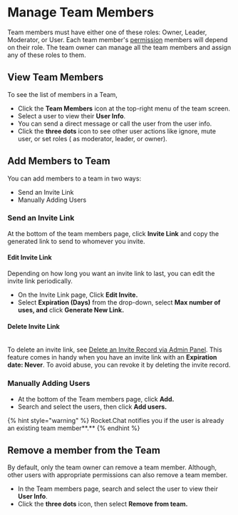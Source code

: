 # Manage Team Members

Team members must have either one of these roles: Owner, Leader, Moderator, or User. Each team member's [permission](../../../rocket.chat-workspace-administration/permissions.md) members will depend on their role. The team owner can manage all the team members and assign any of these roles to them.

## View Team Members

To see the list of members in a Team,&#x20;

* Click the **Team Members** icon at the top-right menu of the team screen.&#x20;
* Select a user to view their **User Info**.
* You can send a direct message or call the user from the user info.&#x20;
* Click the **three dots** icon to see other user actions like ignore, mute user, or set roles ( as moderator, leader, or owner).

## Add Members to Team

You can add members to a team in two ways:&#x20;

* Send an Invite Link
* Manually Adding Users

### Send an Invite Link

At the bottom of the team members page, click **Invite Link** and copy the generated link to send to whomever you invite.

#### Edit Invite Link

Depending on how long you want an invite link to last, you can edit the invite link periodically. &#x20;

* On the Invite Link page, Click **Edit Invite.**
* Select **Expiration (Days)** from the drop-down, select **Max number of uses, and** click **Generate New Link.**

#### Delete Invite Link

\
To delete an invite link, see [Delete an Invite Record via Admin Panel](https://docs.rocket.chat/guides/administration/admin-panel/invites#delete-a-record). This feature comes in handy when you have an invite link with an **Expiration date: Never**. To avoid abuse, you can revoke it by deleting the invite record.

### Manually Adding Users

* At the bottom of the Team members page, click **Add.**&#x20;
* Search and select the users, then click **Add users.**&#x20;

{% hint style="warning" %}
Rocket.Chat notifies you if the user is already an existing team member**.**
{% endhint %}

## Remove a member from the Team

By default, only the team owner can remove a team member. Although, other users with appropriate permissions can also remove a team member.

* In the Team members page, search and select the user to view their **User Info**.&#x20;
* Click the **three dots** icon, then select **Remove from team.**
